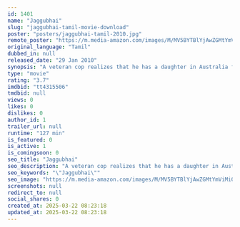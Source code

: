 ```yaml
---
id: 1401
name: "Jaggubhai"
slug: "jaggubhai-tamil-movie-download"
poster: "posters/jaggubhai-tamil-2010.jpg"
remote_poster: "https://m.media-amazon.com/images/M/MV5BYTBlYjAwZGMtYmViMi00Y2FlLWIzOWMtOTU2YjQ4NDQ2ZjRkXkEyXkFqcGc@._V1_SX300.jpg"
original_language: "Tamil"
dubbed_in: null
released_date: "29 Jan 2010"
synopsis: "A veteran cop realizes that he has a daughter in Australia from a love affair that he had 20 years before when he had been to Australia on a mission."
type: "movie"
rating: "3.7"
imdbid: "tt4315506"
tmdbid: null
views: 0
likes: 0
dislikes: 0
author_id: 1
trailer_url: null
runtime: "127 min"
is_featured: 0
is_active: 1
is_comingsoon: 0
seo_title: "Jaggubhai"
seo_description: "A veteran cop realizes that he has a daughter in Australia from a love affair that he had 20 years before when he had been to Australia on a mission."
seo_keywords: "\"Jaggubhai\""
seo_image: "https://m.media-amazon.com/images/M/MV5BYTBlYjAwZGMtYmViMi00Y2FlLWIzOWMtOTU2YjQ4NDQ2ZjRkXkEyXkFqcGc@._V1_SX300.jpg"
screenshots: null
redirect_to: null
social_shares: 0
created_at: 2025-03-22 08:23:18
updated_at: 2025-03-22 08:23:18
---
```


